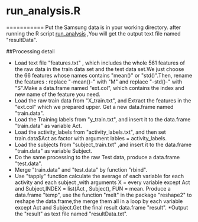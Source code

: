 # run_analysis.R
===========
Put the Samsung data is in your working directory. after running the R script [run_analysis](https://github.com/alibuda/GCDataProject/blob/master/run_analysis.R) ,You will get the output text file named "resultData".

##Processing detail

* Load text file "features.txt" , which includes the whole 561 features of the raw data in the train data set and the test data set.We just choose the 66 features whose names contains "mean()" or "std()".Then, rename the features : replace "-mean()-" with "M" and replace "-std()-" with "S".Make a data.frame named "ext.col", which contains the index and new name of the feature you need.
* Load the raw train data from "X_train.txt", and Extract the features in the "ext.col" which we prepared upper. Get a new data.frame named "train.data".
* Load the Training labels from "y_train.txt", and insert it to the data.frame "train.data" as variable Act.
* Load the activity_labels from "activity_labels.txt", and then set train.data$Act as factor with argument lables = activity_labels.
* Load the subjects from "subject_train.txt" ,and insert it to the data.frame "train.data" as variable Subject.
* Do the same processing to the raw Test data, produce a data.frame "test.data".
* Merge "train.data" and "test.data" by function "rbind".
* Use "tapply" function calculate the average of each variable for each activity and each subject ,with arguments X = every variable except Act and Subject,INDEX = list(Act , Subject), FUN = mean. Produce a data.frame "temp", use the function "melt" in the package "reshape2" to reshape the data.frame,the merge them all in a loop by each variable except Act and Subject.Get the final result data.frame "result".
*Output the "result" as text file named "resultData.txt".

